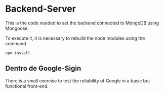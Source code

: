 # Backend-Server


This is the code needed to set the backend connected to MongoDB using Mongoose.

To execute it, it is necessary to rebuild the node modules using the command

```
npm install
```

## Dentro de Google-Sigin

There is a small exercise to test the reliability of Google in a basic but functional front-end.